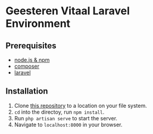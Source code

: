 # Geesteren Vitaal Laravel Environment

## Prerequisites

- [node.js & npm](https://nodejs.org/)
- [composer](https://getcomposer.org/)
- [laravel](http://laravel.com/)

## Installation

1. Clone [this repository](git@github.com:RubenSmit/geesterenvitaal.git) to a location on your file system.
2. `cd` into the directoy, run `npm install`.
3. Run `php artisan serve` to start the server.
4. Navigate to `localhost:8000` in your browser.
